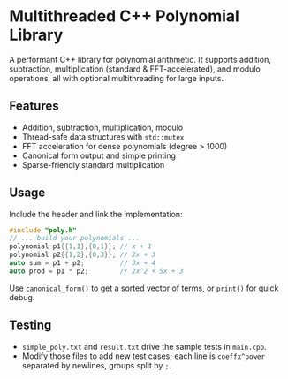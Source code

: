 # Multithreaded C++ Polynomial Library

A performant C++ library for polynomial arithmetic. It supports addition, subtraction, multiplication (standard & FFT-accelerated), and modulo operations, all with optional multithreading for large inputs.

## Features

- Addition, subtraction, multiplication, modulo
- Thread-safe data structures with `std::mutex`
- FFT acceleration for dense polynomials (degree > 1000)
- Canonical form output and simple printing
- Sparse-friendly standard multiplication

## Usage

Include the header and link the implementation:

```cpp
#include "poly.h"
// ... build your polynomials ...
polynomial p1{{1,1},{0,1}}; // x + 1
polynomial p2{{1,2},{0,3}}; // 2x + 3
auto sum = p1 + p2;         // 3x + 4
auto prod = p1 * p2;        // 2x^2 + 5x + 3
```

Use `canonical_form()` to get a sorted vector of terms, or `print()` for quick debug.

## Testing

- `simple_poly.txt` and `result.txt` drive the sample tests in `main.cpp`.  
- Modify those files to add new test cases; each line is `coeffx^power` separated by newlines, groups split by `;`.
